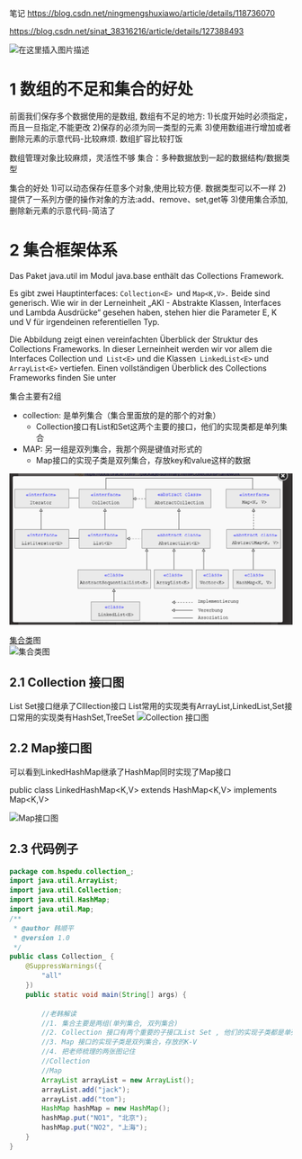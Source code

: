 笔记
https://blog.csdn.net/ningmengshuxiawo/article/details/118736070

https://blog.csdn.net/sinat_38316216/article/details/127388493

![在这里插入图片描述](https://img-blog.csdnimg.cn/20210714200047776.png?x-oss-process=image/watermark,type_ZmFuZ3poZW5naGVpdGk,shadow_10,text_aHR0cHM6Ly9ibG9nLmNzZG4ubmV0L25pbmdtZW5nc2h1eGlhd28=,size_16,color_FFFFFF,t_70)

# 1 数组的不足和集合的好处

前面我们保存多个数据使用的是数组,
数组有不足的地方:
1)长度开始时必须指定，而且一旦指定,不能更改
2)保存的必须为同一类型的元素
3)使用数组进行增加或者删除元素的示意代码-比较麻烦. 数组扩容比较打饭

数组管理对象比较麻烦，灵活性不够
集合：多种数据放到一起的数据结构/数据类型

集合的好处
1)可以动态保存任意多个对象,使用比较方便. 数据类型可以不一样
2)提供了一系列方便的操作对象的方法:add、remove、set,get等
3)使用集合添加,删除新元素的示意代码-简洁了


# 2 集合框架体系

Das Paket java.util im Modul  java.base enthält das Collections Framework. 

 	

Es gibt zwei Hauptinterfaces: `Collection<E> `und `Map<K,V>.` Beide sind generisch. Wie wir in der Lerneinheit „AKI - Abstrakte Klassen, Interfaces und Lambda Ausdrücke“ gesehen haben, stehen hier die Parameter E, K und V für irgendeinen referentiellen Typ.

Die Abbildung zeigt einen vereinfachten Überblick der Struktur des Collections Frameworks. In dieser Lerneinheit werden wir vor allem die Interfaces Collection<E> und` List<E>` und die Klassen` LinkedList<E>`  und `ArrayList<E>` vertiefen. Einen vollständigen Überblick des Collections Frameworks finden Sie unter


集合主要有2组
- collection: 是单列集合（集合里面放的是的那个的对象）
	- Collection接口有List和Set这两个主要的接口，他们的实现类都是单列集合
- MAP: 另一组是双列集合，我那个网是键值对形式的
	- Map接口的实现子类是双列集合，存放key和value这样的数据

![](image/Pasted%20image%2020230502151532.png)


[集合类](https://so.csdn.net/so/search?q=%E9%9B%86%E5%90%88%E7%B1%BB&spm=1001.2101.3001.7020)图  
![集合类图](https://img-blog.csdnimg.cn/0fb47a7b590b4540954ae3a1606fbe76.png#pic_center)

## 2.1 Collection 接口图  

List Set接口继承了Clllection接口
List常用的实现类有ArrayList,LinkedList,Set接口常用的实现类有HashSet,TreeSet
![Collection 接口图](https://img-blog.csdnimg.cn/00d7515347a441458ca659fbfe7c2629.png#pic_center)

## 2.2 Map接口图  

可以看到LinkedHashMap继承了HashMap同时实现了Map接口

public class LinkedHashMap<K,V>
    extends HashMap<K,V>
    implements Map<K,V>

![Map接口图](https://img-blog.csdnimg.cn/d1241df8097d40cdbc7824f0e8c8fb87.png#pic_center)

## 2.3 代码例子

```java
package com.hspedu.collection_;
import java.util.ArrayList;
import java.util.Collection;
import java.util.HashMap;
import java.util.Map;
/**
 * @author 韩顺平
 * @version 1.0
 */
public class Collection_ {
    @SuppressWarnings({
        "all"
    })
    public static void main(String[] args) {
      
        //老韩解读
        //1. 集合主要是两组(单列集合, 双列集合)
        //2. Collection 接口有两个重要的子接口List Set , 他们的实现子类都是单列集合
        //3. Map 接口的实现子类是双列集合，存放的K-V
        //4. 把老师梳理的两张图记住
        //Collection
        //Map
        ArrayList arrayList = new ArrayList();
        arrayList.add("jack");
        arrayList.add("tom");
        HashMap hashMap = new HashMap();
        hashMap.put("NO1", "北京");
        hashMap.put("NO2", "上海");
    }
}
```